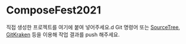 # ComposeFest2021

직접 생성한 프로젝트를 여기에 붙여 넣어주세요.d
Git 명령어 또는 [SourceTree](https://www.sourcetreeapp.com/), [GitKraken](https://www.gitkraken.com/) 등을 이용해 작업 결과를 push 해주세요.
